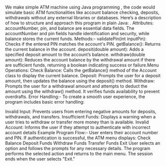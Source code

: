 We make simple ATM machine using Java programming , the code would simulate basic ATM functionalities like account balance checking, deposits, withdrawals without any external libraries or databases. Here’s a description of how to structure and approach this program in plain Java:
. Attributes: accountNumber, pin, and balance are essential data fields. The accountNumber and pin fields handle identification and security, while balance stores the current funds.
Methods:-
validatePin(int inputPin): Checks if the entered PIN matches the account's PIN.
getBalance(): Returns the current balance in the account.
deposit(double amount): Adds a specified deposit amount to the account’s balance.
withdraw(double amount): Reduces the account balance by the withdrawal amount if there are sufficient funds, returning a boolean indicating success or failure.Menu Operations:
Check Balance: Calls the getBalance() method of the Account class to display the current balance.
Deposit: Prompts the user for a deposit amount, then updates the balance using the deposit() method.
Withdraw: Prompts the user for a withdrawal amount and attempts to deduct the amount using the withdraw() method. It verifies funds availability to prevent overdrafts.
Error Handling:-
To create a smooth user experience, the program includes basic error handling:

Invalid Input: Prevents users from entering negative amounts for deposits, withdrawals, and transfers.
Insufficient Funds: Displays a warning when a user tries to withdraw or transfer more money than is available.
Invalid Account: Informs the user if they attempt to authenticate with incorrect account details
Example Program Flow:-
User enters their account number and PIN.
If authentication is successful, the ATM menu displays:
Check Balance
Deposit Funds
Withdraw Funds
Transfer Funds
Exit
User selects an option and follows the prompts for any necessary details.
The program performs the selected action and returns to the main menu.
The session ends when the user selects "Exit."
